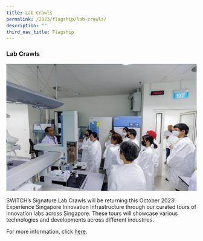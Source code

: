 ```yaml
---
title: Lab Crawls
permalink: /2023/flagship/lab-crawls/
description: ""
third_nav_title: Flagship
---
```

### Lab Crawls

![SWITCH Lab Crawls](/images/2023/switch_lab_crawls.jpg)

SWITCH’s Signature Lab Crawls will be returning this October 2023! 
Experience Singapore Innovation Infrastructure through our curated tours of innovation labs across Singapore. These tours will showcase various technologies and developments across different industries.

For more information, click [here](https://switchsg.org/2023/programmes/lab-crawls).